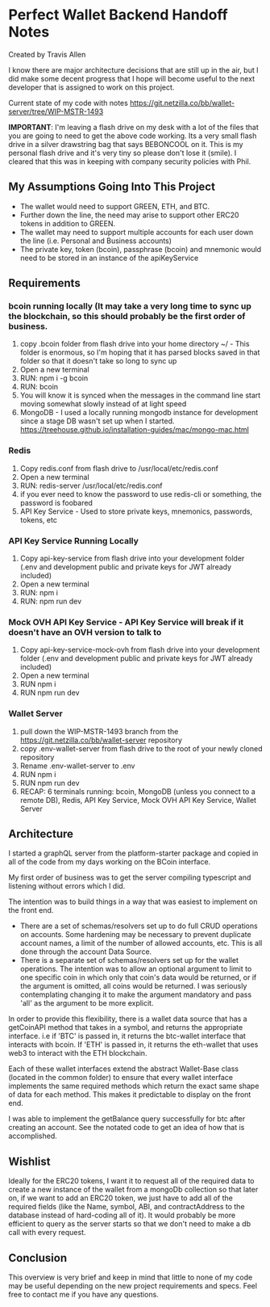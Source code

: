 # Perfect Wallet Backend Handoff Notes

Created by Travis Allen

I know there are major architecture decisions that are still up in the air, but I did make some decent progress that I hope will become useful to the next developer that is assigned to work on this project.

Current state of my code with notes https://git.netzilla.co/bb/wallet-server/tree/WIP-MSTR-1493

**IMPORTANT**: I'm leaving a flash drive on my desk with a lot of the files that you are going to need to get the above code working. Its a very small flash drive in a silver drawstring bag that says BEBONCOOL on it. This is my personal flash drive and it's very tiny so please don't lose it (smile). I cleared that this was in keeping with company security policies with Phil.

## My Assumptions Going Into This Project

- The wallet would need to support GREEN, ETH, and BTC.
- Further down the line, the need may arise to support other ERC20 tokens in addition to GREEN.
- The wallet may need to support multiple accounts for each user down the line (i.e. Personal and Business accounts)
- The private key, token (bcoin), passphrase (bcoin) and mnemonic would need to be stored in an instance of the apiKeyService

## Requirements

### bcoin running locally (It may take a very long time to sync up the blockchain, so this should probably be the first order of business.

1. copy .bcoin folder from flash drive into your home directory ~/ - This folder is enormous, so I'm hoping that it has parsed blocks saved in that folder so that it doesn't take so long to sync up
2. Open a new terminal
3. RUN: npm i -g bcoin
4. RUN: bcoin
5. You will know it is synced when the messages in the command line start moving somewhat slowly instead of at light speed
6. MongoDB - I used a locally running mongodb instance for development since a stage DB wasn't set up when I started. https://treehouse.github.io/installation-guides/mac/mongo-mac.html

### Redis

1. Copy redis.conf from flash drive to /usr/local/etc/redis.conf
2. Open a new terminal
3. RUN: redis-server /usr/local/etc/redis.conf
4. if you ever need to know the password to use redis-cli or something, the password is foobared
5. API Key Service - Used to store private keys, mnemonics, passwords, tokens, etc

### API Key Service Running Locally

1. Copy api-key-service from flash drive into your development folder (.env and development public and private keys for JWT already included)
2. Open a new terminal
3. RUN: npm i
4. RUN: npm run dev

### Mock OVH API Key Service - API Key Service will break if it doesn't have an OVH version to talk to

1. Copy api-key-service-mock-ovh from flash drive into your development folder (.env and development public and private keys for JWT already included)
2. Open a new terminal
3. RUN npm i
4. RUN npm run dev

### Wallet Server

1. pull down the WIP-MSTR-1493 branch from the https://git.netzilla.co/bb/wallet-server repository
2. copy .env-wallet-server from flash drive to the root of your newly cloned repository
3. Rename .env-wallet-server to .env
4. RUN npm i
5. RUN npm run dev
6. RECAP: 6 terminals running: bcoin, MongoDB (unless you connect to a remote DB), Redis, API Key Service, Mock OVH API Key Service, Wallet Server

## Architecture

I started a graphQL server from the platform-starter package and copied in all of the code from my days working on the BCoin interface.

My first order of business was to get the server compiling typescript and listening without errors which I did.

The intention was to build things in a way that was easiest to implement on the front end.

- There are a set of schemas/resolvers set up to do full CRUD operations on accounts. Some hardening may be necessary to prevent duplicate account names, a limit of the number of allowed accounts, etc. This is all done through the account Data Source.
- There is a separate set of schemas/resolvers set up for the wallet operations. The intention was to allow an optional argument to limit to one specific coin in which only that coin's data would be returned, or if the argument is omitted, all coins would be returned. I was seriously contemplating changing it to make the argument mandatory and pass 'all' as the argument to be more explicit.

In order to provide this flexibility, there is a wallet data source that has a getCoinAPI method that takes in a symbol, and returns the appropriate interface. i.e if 'BTC' is passed in, it returns the btc-wallet interface that interacts with bcoin. If 'ETH' is passed in, it returns the eth-wallet that uses web3 to interact with the ETH blockchain.

Each of these wallet interfaces extend the abstract Wallet-Base class (located in the common folder) to ensure that every wallet interface implements the same required methods which return the exact same shape of data for each method. This makes it predictable to display on the front end.

I was able to implement the getBalance query successfully for btc after creating an account. See the notated code to get an idea of how that is accomplished.

## Wishlist

Ideally for the ERC20 tokens, I want it to request all of the required data to create a new instance of the wallet from a mongoDb collection so that later on, if we want to add an ERC20 token, we just have to add all of the required fields (like the Name, symbol, ABI, and contractAddress to the database instead of hard-coding all of it). It would probably be more efficient to query as the server starts so that we don't need to make a db call with every request.

## Conclusion

This overview is very brief and keep in mind that little to none of my code may be useful depending on the new project requirements and specs. Feel free to contact me if you have any questions.
